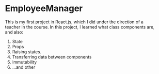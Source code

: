 # EmployeeManager
This is my first project in React.js, which I did under the direction of a teacher in the course. In this project, I learned what class components are, and also:
1. State
2. Props
3. Raising states.
4. Transferring data between components
5. Immutability
6. ...and other

